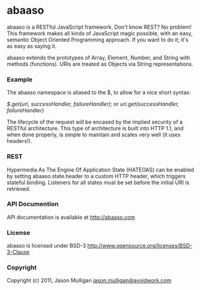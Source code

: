# abaaso
abaaso is a RESTful JavaScript framework. Don't know REST? No problem! This framework makes all kinds of JavaScript magic possible, with an easy, semantic Object Oriented Programming approach. If you want to do it; it's as easy as saying it.

abaaso extends the prototypes of Array, Element, Number, and String with methods (functions). URIs are treated as Objects via String representations.


### Example
The abaaso namespace is aliased to the $, to allow for a nice short syntax:


*$.get(uri, successHandler, failureHandler);* or *uri.get(successHandler, failureHandler)*


The lifecycle of the request will be encased by the implied security of a RESTful architecture. This type of architecture is  built into HTTP 1.1, and when done properly, is simple to maintain and scales very well (it uses headers!).


### REST
Hypermedia As The Engine Of Application State (HATEOAS) can be enabled by setting abaaso.state.header to a custom HTTP header, which triggers stateful binding. Listeners for all states must be set before the initial URI is retrieved.


### API Documention
API documentation is available at http://abaaso.com 


### License
abaaso is licensed under BSD-3 http://www.opensource.org/licenses/BSD-3-Clause

### Copyright
Copyright (c) 2011, Jason Mulligan <jason.mulligan@avoidwork.com>
